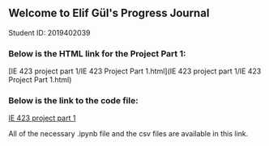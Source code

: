 ## Welcome to Elif Gül's Progress Journal
Student ID: 2019402039

### Below is the HTML link for the Project Part 1:

[IE 423 project part 1/IE 423 Project Part 1.html](IE 423 project part 1/IE 423 Project Part 1.html)

### Below is the link to the code file:

[IE 423 project part 1](https://github.com/BU-IE-423/fall-23-elifgul0/tree/05a35ba544e62d8af0ac8e70cdabecc73d0235f1/IE%20423%20project%20part%201/IE%20423%20Project%20Part1)

All of the necessary .ipynb file and the csv files are available in this link.
